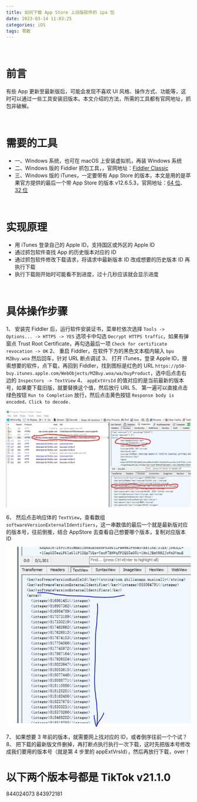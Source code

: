 ```yaml
---
title: 如何下载 App Store 上旧版软件的 ipa 包
date: 2023-03-14 11:03:25
categories: iOS
tags: 零散
---
```



<br>

# 前言
有些 App 更新至最新版后，可能会发现不喜欢 UI 风格、操作方式、功能等，这时可以通过一些工具安装旧版本。本文介绍的方法，所需的工具都有官网地址，抓包非破解。

<br>

# 需要的工具
* 一、Windows 系统，也可在 macOS 上安装虚拟机，再装 Windows 系统
* 二、Windows 版的 Fiddler 抓包工具，，官网地址：[Fiddler Classic](https://www.telerik.com/fiddler/fiddler-classic)
* 三、Windows 版的 iTunes，一定要带有 App Store 的版本，本文是用的是苹果官方提供的最后一个带 App Store 的版本 v12.6.5.3，官网地址：[64 位](https://secure-appldnld.apple.com/itunes12/091-87819-20180912-69177170-B085-11E8-B6AB-C1D03409AD2A6/iTunes64Setup.exe)、[32 位](https://secure-appldnld.apple.com/itunes12/091-87820-20180912-69177170-B085-11E8-B6AB-C1D03409AD2A5/iTunesSetup.exe)

<br>

# 实现原理
* 用 iTunes 登录自己的 Apple ID，支持国区或外区的 Apple ID
* 通过抓包软件查找 App 的历史版本对应的 ID
* 通过抓包软件修改下载请求，将请求中最新版本 ID 改成想要的历史版本 ID 再执行下载
* 执行下载刚开始时可能看不到进度，过十几秒应该就会显示进度

<br>

# 具体操作步骤
1、 安装完 Fiddler 后，运行软件安装证书，菜单栏依次选择 `Tools -> Options... -> HTTPS -> YES` 选项卡中勾选 `Decrypt HTTPS traffic`，如果有弹窗点 Trust Root Certificate，再勾选最后一项 `Check for certificate revocation -> OK`
2、 重启 Fiddler，在软件下方的黑色文本框内输入 `bpu MZBuy.woa` 然后回车，针对 URL 断点调试 
3、 打开 iTunes，登录 Apple ID，搜索想要的软件，点下载，再回到 Fiddler，找到图标是红色的 URL `https://p50-buy.itunes.apple.com/WebObjects/MZBuy.woa/wa/buyProduct`，选中后点击右边的 `Inspectors -> TextView`
4、 `appExtVrsId` 的值对应的是当前最新的版本号，如果要下载旧版，就要替换这个值，然后放行 URL 
5、 第一遍可以直接点击绿色按钮 `Run to Completion` 放行，然后点击黄色按钮 `Response body is encoded，Click to decode.` 

![download_ipa_1](/assets/img/download_ipa_1.png)


6、 然后点击响应体的 `TextView`，查看数组 `softwareVersionExternalIdentifiers`，这一串数值的最后一个就是最新版对应的版本号，往前倒推，结合 AppStore 去查看自己想要哪个版本，复制对应版本 ID 

![download_ipa_2](/assets/img/download_ipa_2.png)


7、 如果想要 3 年前的版本，就需要网上找对应的 ID，或者倒序往前一个个试？
8、 把下载的最新版文件删掉，再打断点执行执行一次下载，这时先把版本号修改成我们要用的版本号（就是第 4 步里的 appExtVrsId），然后再放行下载，over！

# 以下两个版本号都是 TikTok v21.1.0

844024073
843972181



<br>
<br>
<br>


